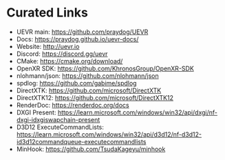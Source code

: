 # Curated Links

- UEVR main: https://github.com/praydog/UEVR
- Docs: https://praydog.github.io/uevr-docs/
- Website: http://uevr.io
- Discord: https://discord.gg/uevr
- CMake: https://cmake.org/download/
- OpenXR SDK: https://github.com/KhronosGroup/OpenXR-SDK
- nlohmann/json: https://github.com/nlohmann/json
- spdlog: https://github.com/gabime/spdlog
- DirectXTK: https://github.com/microsoft/DirectXTK
- DirectXTK12: https://github.com/microsoft/DirectXTK12
- RenderDoc: https://renderdoc.org/docs
- DXGI Present: https://learn.microsoft.com/windows/win32/api/dxgi/nf-dxgi-idxgiswapchain-present
- D3D12 ExecuteCommandLists: https://learn.microsoft.com/windows/win32/api/d3d12/nf-d3d12-id3d12commandqueue-executecommandlists
- MinHook: https://github.com/TsudaKageyu/minhook
